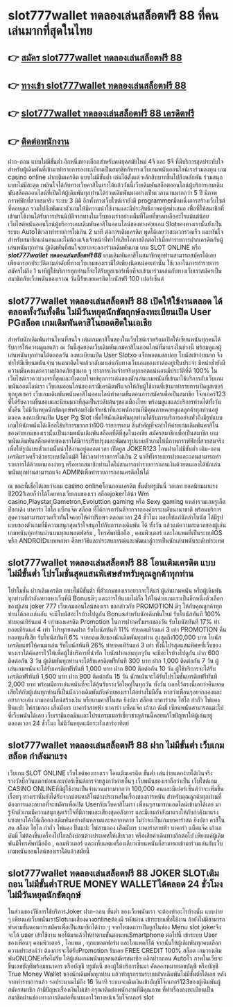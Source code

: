 # slot777wallet ทดลองเล่นสล็อตฟรี 88  ที่คนเล่นมากที่สุดในไทย

## 👉 [สมัคร slot777wallet ทดลองเล่นสล็อตฟรี 88](https://slot777wallet.com/)
## 👉 [ทางเข้า slot777wallet ทดลองเล่นสล็อตฟรี 88](https://slot777wallet.com/)
## 👉 [slot777wallet ทดลองเล่นสล็อตฟรี 88 เครดิตฟรี](https://slot777wallet.com/)
## 👉 [ติดต่อพนักงาน](https://slot777wallet.com/)


ฝาก-ถอน แบบไม่มีขั้นต่ำ  อีกหนึ่งทางเลือกสำหรับคนยุคสมัยใหม่ 4จี และ 5จี ที่มีบริการสุดประทับใจสำหรับผู้เดิมพันที่เข้ามาทำรายการลงทะเบียนเป็นสมาชิกกับทางเว็บเกมพนันออนไลน์เราร่วมลงทุน เกม casino online ฝากเติมเครดิต แบบไม่มีขั้นต่ำ เล่นได้ตั้งแต่ หลักสิบบาทขึ้นไปถึงหลักพัน ร่วมสนุกแบบไม่มีสะดุด เพลินใจได้กับทางเว็บคาสิโนเราได้แล้ววันนี้เว็บเดิมพันสล็อตออนไลน์ผู้บริการเกมเดิมพันสล็อตออนไลน์ที่เปิดให้ผู้เดิมพันทุกท่านได้ร่วมเดิมพันมาอย่างเป็นเวลานานมากกว่า 5 ปี มีภาพกราฟฟิกที่สวยสมจริง ระบบ 3 มิติ
อีกทั้งทางเว็บไซต์เรายังมี programmerมือหนึ่งการสร้างเว็บไซต์ที่คอยดูเล  รวมไปถึงพัฒนาตัวเกมให้มีความน่าใช้งานและมีประสิทธิภาพอยู่สม่ำเสมอ เพื่อที่ให้สมาชิกที่เข้ามาใช้งานได้รับการปรนนิบัติจากทางในเว็บของเราอย่างเต็มที่โดยที่ขาดเหลืออะไรแม้แต่น้อย เว็บไซต์พนันออนไลน์ผู้บริการเกมเดิมพันคาสิโนออนไลน์ของทางค่ายเกม Slotของทางเรานั้นยังเป็นระบบ Autoใช้เวลาทำรายการไม่เกิน 2 นาที ต่อการเติมเครดิต พูดได้เลยว่าสะดวกรวดเร็ว และทันใจสำหรับสมาชิกแน่นอนและไม่ต้องแจ้งเจ้าหน้าที่ทำให้เสียโอกาสอีกต่อไปเมื่อทำรายการฝากเครดิตกับผู้เล่นพนันทุกท่าน
ผู้เดิมพันที่สนใจอยากจะลองร่วมเดิมพันเกม เกม SLOT ONLINE หรือ ***slot777wallet ทดลองเล่นสล็อตฟรี 88*** เกมเดิมพันคาสิโนสมาชิกทุกท่านสามารถสมัครได้เลยเพียงกรอกประวัติตามลำดับที่ทางเว็บเกมของเรามีให้เพียงนิดหน่อยเท่านั้น ใช้เวลาในการทำรายการสมัครไม่ถึง 1 นาทีผู้ใช้บริการทุกท่านก็จะได้รับยูสเซอร์เพื่อที่จะเข้ามาร่วมเล่นกับทางเว็บเราสมัครเป็นสมาชิกกับเว็บพนันของเราณ วันนี้รับเลยเครดิตโบนัสฟรี 100 เปอร์เซ็นต์ 

## slot777wallet ทดลองเล่นสล็อตฟรี 88 เปิดให้ใช้งานตลอด ได้ตลอดทั้งวันทั้งคืน ไม่มีวันหยุดนักขัตฤกษ์ลงทะเบียนเปิด User PGสล็อต เกมเดิมพันคาสิโนยอดฮิตในเอเชีย

สำหรับนักเดิมพันท่านไหนที่สนใจ เล่นเกมคาสิโนของในเว็บไซต์เราพร้อมเปิดให้เซียนพนันทุกคนได้รับการให้ความดูแลแล้ว ณ วันนี้สุดยอดเว็บเดิมพันเกมคาสิโนออนไลน์ที่มาแรงในช่วงนี้ พร้อมดูแลผู้เล่นพนันทุกท่านได้ตลอดวัน ลงทะเบียนเปิด User Slotxo แจ็กพอตแตกบ่อย โบนัสเข้าง่ายมาก จึงทำให้มีเซียนพนันจำนวนมากติดใจแล้วกลับมาเล่นกับทางเว็บเกมของเราต่ออยู่เป็นประจำ มิหนำซ้ำยังมีความมั่นคงและความปลอดภัยสูงมาก ๆ ทางการเงินจ่ายจริงทุกยอดแน่นอนมีประวัติที่ดี 100% ในเว็บไซต์เราควบวงจรที่สุดและยังตอบโจทย์ทุกการเล่นของนักเล่นเกมพนันที่เข้ามาใช้บริการกับเว็บเกมพนันออนไลน์เรา
เว็บเกมออนไลน์ของเรามีเครดิตฟรีแจกให้กับผู้ใช้งานที่เข้ามาทำรายการเปิดยูสเซอร์ทุกยูสเซอร์ เว็บเกมเดิมพันพนันคาสิโนออนไลน์ทำตามขั้นตอนการสมัครเพื่อเป็นสมาชิก โจ๊กเกอร์123 ที่ได้รับความชื่นชอบและนิยมมากที่สุดเป็นระดับต้นๆของเมืองไทย พร้อมดูแลและบริการท่านได้ทั้งวันทั้งคืน ไม่มีวันหยุดนักขัตฤกษ์พร้อมยังมีเจ้าหน้าที่และพนักงานที่มีคุณภาพคอยดูแลลูกค้าทุกท่านอยู่ตลอด ลงทะเบียนเปิด User  Pg Slot เพื่อให้นักเดิมพันทุกท่านได้รับการบริการอย่างทั่วถึงมีรูปแบบเกมให้นักพนันได้เลือกใช้บริการมากกว่า100 รายการเกม
สิ่งสำคัญที่จะทำให้ค่ายเกมเดิมพันคาสิโนของค่ายเกมของเรานั้นเป็นเกมพนันเดิมพันสล็อตที่ดีที่สุดในเอเชีย สมัครสมาชิกเพื่อเป็นสมาชิก  เกมพนันเดิมพันสล็อตค่ายของเราได้มีการปรับปรุงและพัฒนารูปแบบตัวเกมให้มีภาพกราฟฟิกที่สวยสมจริงเพื่อให้รูปแบบตัวเกมนั้นน่าใช้งานอยู่ตลอดเวลา เปิดยูส JOKER123 โอนฝากไม่มีขั้นต่ำ เติม-ถอน เครดิตรวดเร็วด้วยระบบอัตโนมัติ ใช้เวลาทำรายการไม่เกิน 2 นาทีทั้งรายการฝากและถอนสามารถทำรายการได้ด้วยตนเองง่ายๆ หรือหากสมาชิกท่านใดไม่สามารถทำรายการถอนเงินด้วยตนเองได้นักเล่นพนันทุกท่านสามารถแจ้ง ADMINเพื่อทำรายการถอนเครดิตให้ได้

ณ ขณะนี้เชื่อได้เลยว่าเกม casino onlineโอนถอนเครดิต ขั้นต่ำทรูมันนี่ วอเลท ยอดนิยมมาแรงปี2021เลยก็ว่าได้โดยทางเว็บเกมของเรา สล็อตjokerได้นำ  Wm casino,Playstar,Gametron,Evoluttion gaming หรือ Sexy gaming แหล่งรวมเกมรูเล็ต  ป๊อกเด้ง บาคาร่า ไฮโล แบ็กแจ๊ค สล็อต ที่ได้การการันตีจากจากองค์กรระบดับนานาชาติ พร้อมบริการสุดความสามารถรวดเร็วทันใจคอยให้คำปรึกษา ตลอดเวลา 24 ชั่วโมง มอบให้แก่นักล่าโบนัส ได้มีรูปแบบของตัวเกมที่มีความสนุกสุดเร้าใจสนุกไปกับการลงเดิมพัน ได้ ทั้งวัน แล้วแต่ความสะดวกของผู้เล่นเกมพนันทุกท่านผ่านบนทุกแพลตฟอร์ม , โทรศัพท์มือถือ , คอมพิวเตอร์ และไอแพดที่เป็นระบบIOS หรือ ANDROIDแบบพกพา ศึกษาวิธีและประสบการณ์และพัฒนาสู่การเป็นนักเล่นพนันระดับประเทศ

## slot777wallet ทดลองเล่นสล็อตฟรี 88 โอนเติมเครดิต แบบไม่มีขั้นต่ำ โปรโมชั่นสุดแสนพิเศษสำหรับคุณลูกค้าทุกท่าน

โปรโมชั่น ฝากเติมเครดิต แบบไม่มีขั้นต่ำ ที่ตัวเกมของเราอยากจะให้แก่  ผู้เล่นเกมพนัน หรือผู้เดิมพันทุกท่านที่กำลังอยากหาเว็บที่มี Bonusดีๆ และการให้แบบไม่กั๊ก ให้ในค่ายเกมเราเป็นอีกหนึ่งตัวเลือกของผู้เล่น joker 777 เว็บเกมออนไลน์ของเรา ขอกล่าวกับ PROMOTION ดีๆ ให้กับคุณลูกค้าทุกท่านได้ลองเล่นกัน จะมีโบนัสอะไรบ้างไปดูกัน
Bonusสำหรับนักเดิมพันใหม่ รับโบนัสทันที 100% ทำยอดเทิร์นแค่ 4 เท่าของเครดิต
 Promotion ในการฝากครั้งแรกของวัน รับโบนัสทันที 17% ทำยอดเทิร์นแค่ 4 เท่า
โปรทุกยอดฝาก รับโบนัสทันที 11% ทำยอดเทิร์นแค่ 3 เท่า
 PROMOTION คืนยอดทุนที่เสีย รับโบนัสทันที 6% จากยอดเสียของนักเดิมพันทุกท่าน สูงสุดถึง100,000 บาท
โบนัสเครดิตแชร์ให้คนมาเล่น รับโบนัสทันที 26% ทำยอดเทิร์นแค่ 3 เท่า
ทั้งนี้โปรสุดแสนพิศษที่เว็บของทางเราได้คัดสรรไว้ให้เพื่อผู้ใช้บริการที่น่ารัก โบนัสฝากเล่นทุกๆวัน จะมีอะไรบ้างไปดูกัน
ฝาก 600 ติดต่อกัน 3 วัน ผู้เดิมพันทุกท่านจะได้รับเครดิตฟรีทันที 300 บาท
ฝาก 1,000 ติดต่อกัน 7 วัน ผู้เล่นเกมพนันจะได้รับเครดิตฟรีทันที 1,000 บาท
ฝาก 800 ติดต่อกัน 10 วัน ผู้ใช้บริการจะได้รับเครดิตฟรีทันที 1,500 บาท
ฝาก 900 ติดต่อกัน 15 วัน นักพนันจะได้รับโปรโมชั่นเครดิตฟรีทันที 2,000 บาท
พร้อมมีการเล่นพนันที่จะได้ลุ้นรับรางวัลใหญ่ในทุกวัน ทั้งวัน บอกไว้ตรงนี้เลยว่าคืนยอดเสียให้กับผู้เล่นทุกท่านที่เป็นนักวางเดิมพันกับค่ายของเราได้อย่างไม่มีอั้น หากว่าเพื่อนๆอยากลองและอยากจะเล่น เกมออนไลน์สร้างเงิน หรือเกมคาสิโนสด ยิงปลา สล็อต บาคาร่าสด ไฮโล กำถั่ว ไพ่แคง ปั่นแปะ ไพ่สามกอง เสือมังกร บาคาร่าสายฟ้า บาคาร่า แบ็คแจ๊ค เก้าเก ดัมมี่ เซียนพนันสามารถแตะไปที่เว็บพนันได้เลย เว็บเรามีแอดมินและโปรแกรมเมอร์เชี่ยวชาญด้านนี้คอยแก้ไขปัญหาให้ผู้เล่นอยู่ ตลอดเวลา 24 ชั่วโมง ไม่มีวันหยุดแม้กระทั่งเสาร์อาทิตย์

## slot777wallet ทดลองเล่นสล็อตฟรี 88 ฝาก ไม่มีขั้นต่ำ  เว็บเกมสล็อต กำลังมาแรง

เว็บเกม SLOT ONLINE เว็บไซต์ของทางเรา โอนเติมเครดิต ขั้นต่ำ เล่นง่ายแตกง่ายได้เงินจริง รางวัลบิ๊กวินแตกบ่อยและเปอร์เซ็นต์การจ่ายสูงกว่าค่ายอื่นๆ เว็บพนันของเราถือว่าเป็น เว็บไซต์เกม CASINO ONLINEที่มีผู้ใช้งานเป็นจำนวนมากมากกว่า 100,000 คนและมีเปอร์เซ็นต์ว่าจะเพิ่มขึ้นเรื่อยๆ ทางเรานั้นยังได้รับจากบ่อนคาสิโนต่างประเทศในเรื่องของการพนัน สำหรับคุณลูกค้าทุกท่านที่ต้องการและอยากที่จะสมัครเพื่อเปิด Userกับเว็บคาสิโนเรา เพื่อนๆสามารถแอดไลน์เข้ามาได้เลย
	มารู้จักตัวเกมมีความสนุกสุดเร้าใจที่มีภาพและเสียงสุดอลังการ และมีเกมกำลังมาแรงให้กับกำลังมาแรงแซงทางโค้งได้เลือกลงเดิมพันอย่างล้นหลามและหลากหลาย  ไม่ว่าจะเป็นเกมบาคาร่าสด ยิงปลา คาสิโนสด สล็อต ไฮโล กำถั่ว ไพ่แคง ปั่นแปะ ไพ่สามกอง เสือมังกร บาคาร่าสายฟ้า บาคาร่า แบ็คแจ๊ค เก้าเก ดัมมี่ ไม่ต้องขึ้นเครื่องไปไกลถึงบ่อนต่างประเทศให้เสียเวลา หรือเสียค่าเดินทางอีกต่อไป เพียงแค่ผู้เดิมพันมีโทรศัพท์มือถือ , คอมพิวเตอร์ และแท็บเลตเครื่องเดียวเซียนพนันก็สามารถเข้ามาร่วมเล่นกับเว็บเกมพนันออนไลน์ของเราได้แล้วสมัยนี้

## slot777wallet ทดลองเล่นสล็อตฟรี 88 JOKER SLOTเติมถอน ไม่มีขั้นต่ำTRUE MONEY WALLETได้ตลอด 24 ชั่วโมง ไม่มีวันหยุดนักขัตฤกษ์

ในส่วนของวิธีการใช้บริการJoker ฝาก-ถอน ขั้นต่ำ ของเว็บพนันเรา จะต้องทำอะไรบ้างนั้น แบบง่าย ๆ เพียงแค่เว็บพนันเราSlotเกมเสี่ยงดวงonlineต้องมี รหัสผ่าน เข้าระบบเพื่อใช้งาน ถ้ายังไม่มีสามารถทำตามขั้นตอนการสมัครเพื่อเป็นสมาชิกได้ง่าย ๆ จากโหมดการเปิดยูสในช่อง Menu slot jokerจึงจะได้ user เข้าใช้งาน พอได้มาแล้วให้ทำตามขั้นตอนบนSmartphone ต่อไปนี้
เข้าระบบ User  ของเพื่อนๆ คอมพิวเตอร์ , ไอแพด , ทุกแพลตฟอร์ม และไอแพดก็ได้
จากนั้นให้ผู้เดิมพันทุกคนเลือกความประสงค์ว่า ต้องการจะได้รับPromotion รับเลย FREE CREDIT 100% สล็อต เกมวางเดิมพันONLONEหรือไม่รับ
ให้ผู้เล่นเกมพนันทุกคนสมัครสมาชิก คลิกฝากถอน Autoไว ภาพในเว็บจะขึ้นเลขบัญชีพร้อมธนาคาร หรือบัญชี ทรูมันนี่ ของผู้ให้บริการขึ้นมา
คัดลอกหมายเลขบัญชี หรือบัญชี  True Money Wallet ของนักเดิมพันทุกท่าน แล้วทำธุรกรรมระบบฝากเดิมพันไม่มีขั้นต่ำได้เลย
หลังจากทำรายการแล้ว รอประมาณไม่ถึง 16 วินาที ระบบจะเติมเงินเข้าบัญชีโจ๊กเกอร์123ของผู้เดิมพันผู้สมัครสมาชิก
ถ้ามีปัญหาเรื่องเงินไม่เข้า กรุณาติดต่อพนักงานที่มีคุณภาพ ที่ทำเรื่องลงทะเบียนเป็นสมาชิกผ่านช่องทางการติดต่อที่แนบเอาไว้ทางหน้าเว็บโจ๊กเกอร์ slot


